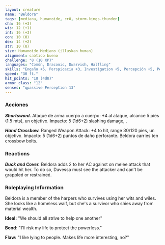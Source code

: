 ```yaml
---
layout: creature
name: "Beldora"
tags: [mediana, humanoide, cr0, storm-kings-thunder]
cha: 16 (+3)
wis: 12 (+1)
int: 16 (+3)
con: 10 (0)
dex: 14 (+2)
str: 10 (0)
size: Humanoide Mediano (illuskan human)
alignment: caótico bueno
challenge: "0 (10 XP)"
languages: "Común, Draconic, Dwarvish, Halfling"
skills: "Engaño +5, Perspicacia +3, Investigation +5, Percepción +5, Persuasión +5"
speed: "30 ft."
hit_points: "18 (4d8)"
armor_class: "12"
senses: "qpassive Perception 13"
---
```


### Acciones

***Shortsword.*** Ataque de arma cuerpo a cuerpo: +4 al ataque, alcance 5 pies (1.5 mts), un objetivo. Impacto: 5 (1d6+2) slashing damage, .

***Hand Crossbow.*** Ranged Weapon Attack: +4 to hit, range 30/120 pies, un objetivo. Impacto: 5 (1d6+2) puntos de daño perforante. Beldora carries ten crossbow bolts.

### Reactions

***Duck and Cover.*** Beldora adds 2 to her AC against on melee attack that would hit her. To do so, Duvessa must see the attacker and can't be grappled or restrained.

### Roleplaying Information

Beldora is a member of the harpers who survives using her wits and wiles. She looks like a homeless waif, but she's a survivor who shies away from material wealth.

**Ideal:** "We should all strive to help one another"

**Bond:** "I'll risk my life to protect the powerless."

**Flaw:** "I like lying to people. Makes life more interesting, no?"